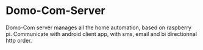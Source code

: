 # Domo-Com-Server

Domo-Com server manages all the home automation, based on raspberry pi.
Communicate with android client app, with sms, email and bi directionnal http order.
